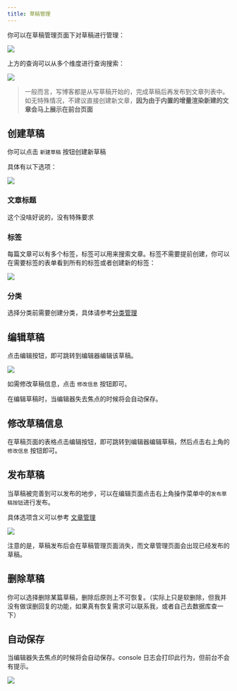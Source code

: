 ```yaml
---
title: 草稿管理
---
```


你可以在草稿管理页面下对草稿进行管理：

![](https://pic.mereith.com/img/71aad2a5ec2c0d42a94f1d8c68ebf045.clipboard-2022-08-16.png)

上方的查询可以从多个维度进行查询搜索：

![](https://pic.mereith.com/img/730ad49e1827f8972e582239122a62b4.clipboard-2022-08-16.png)

> 一般而言，写博客都是从写草稿开始的，完成草稿后再发布到文章列表中。如无特殊情况，不建议直接创建新文章，**因为由于内置的增量渲染新建的文章会马上展示在前台页面**

## 创建草稿

你可以点击 `新建草稿` 按钮创建新草稿

具体有以下选项：

![](https://pic.mereith.com/img/00809c704c83e67c946b73e951306fd7.clipboard-2022-08-16.png)

### 文章标题

这个没啥好说的，没有特殊要求

### 标签

每篇文章可以有多个标签，标签可以用来搜索文章。标签不需要提前创建，你可以在需要标签的表单看到所有的标签或者创建新的标签：

![](https://pic.mereith.com/img/f96db83327831a83b5eb7b010be0f431.clipboard-2022-08-15.png)

### 分类

选择分类前需要创建分类，具体请参考[分类管理](/feature/basic/category.md)

## 编辑草稿

点击编辑按钮，即可跳转到编辑器编辑该草稿。

![](https://pic.mereith.com/img/58163d12af78386b710be04572282729.clipboard-2022-08-29.png)

如需修改草稿信息，点击 `修改信息` 按钮即可。

在编辑草稿时，当编辑器失去焦点的时候将会自动保存。

## 修改草稿信息

在草稿页面的表格点击编辑按钮，即可跳转到编辑器编辑草稿，然后点击右上角的 `修改信息` 按钮即可。

## 发布草稿

当草稿被完善到可以发布的地步，可以在编辑页面点击右上角操作菜单中的`发布草稿按钮`进行发布。

具体选项含义可以参考 [文章管理](/feature/basic/article.md)

![](https://pic.mereith.com/img/16470169279f8677e55125e813957730.clipboard-2022-08-29.png)

注意的是，草稿发布后会在草稿管理页面消失，而文章管理页面会出现已经发布的草稿。

## 删除草稿

你可以选择删除某篇草稿，删除后原则上不可恢复。（实际上只是软删除，但我并没有做误删回复的功能，如果真有恢复需求可以联系我，或者自己去数据库查一下）

## 自动保存

当编辑器失去焦点的时候将会自动保存。console 日志会打印此行为，但前台不会有提示。

![](https://pic.mereith.com/img/c27465503f120c91d356ca5d91b94fbb.clipboard-2022-08-28.png)
